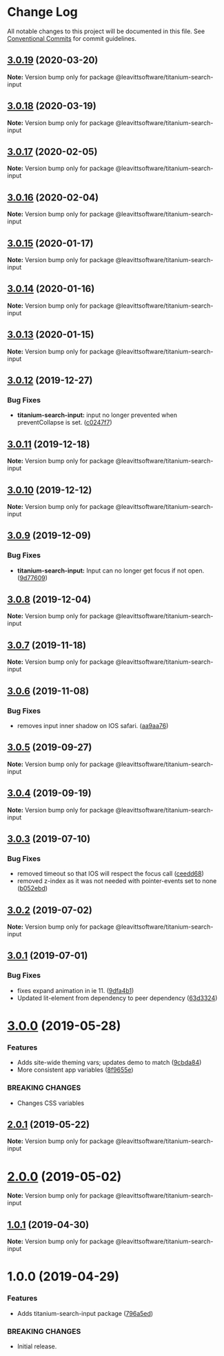 # Change Log

All notable changes to this project will be documented in this file.
See [Conventional Commits](https://conventionalcommits.org) for commit guidelines.

## [3.0.19](https://github.com/LeavittSoftware/titanium-elements/compare/@leavittsoftware/titanium-search-input@3.0.18...@leavittsoftware/titanium-search-input@3.0.19) (2020-03-20)

**Note:** Version bump only for package @leavittsoftware/titanium-search-input





## [3.0.18](https://github.com/LeavittSoftware/titanium-elements/compare/@leavittsoftware/titanium-search-input@3.0.17...@leavittsoftware/titanium-search-input@3.0.18) (2020-03-19)

**Note:** Version bump only for package @leavittsoftware/titanium-search-input





## [3.0.17](https://github.com/LeavittSoftware/titanium-elements/compare/@leavittsoftware/titanium-search-input@3.0.16...@leavittsoftware/titanium-search-input@3.0.17) (2020-02-05)

**Note:** Version bump only for package @leavittsoftware/titanium-search-input





## [3.0.16](https://github.com/LeavittSoftware/titanium-elements/compare/@leavittsoftware/titanium-search-input@3.0.15...@leavittsoftware/titanium-search-input@3.0.16) (2020-02-04)

**Note:** Version bump only for package @leavittsoftware/titanium-search-input





## [3.0.15](https://github.com/LeavittSoftware/titanium-elements/compare/@leavittsoftware/titanium-search-input@3.0.14...@leavittsoftware/titanium-search-input@3.0.15) (2020-01-17)

**Note:** Version bump only for package @leavittsoftware/titanium-search-input





## [3.0.14](https://github.com/LeavittSoftware/titanium-elements/compare/@leavittsoftware/titanium-search-input@3.0.13...@leavittsoftware/titanium-search-input@3.0.14) (2020-01-16)

**Note:** Version bump only for package @leavittsoftware/titanium-search-input





## [3.0.13](https://github.com/LeavittSoftware/titanium-elements/compare/@leavittsoftware/titanium-search-input@3.0.12...@leavittsoftware/titanium-search-input@3.0.13) (2020-01-15)

**Note:** Version bump only for package @leavittsoftware/titanium-search-input





## [3.0.12](https://github.com/LeavittSoftware/titanium-elements/compare/@leavittsoftware/titanium-search-input@3.0.11...@leavittsoftware/titanium-search-input@3.0.12) (2019-12-27)


### Bug Fixes

* **titanium-search-input:** input no longer prevented when preventCollapse is set. ([c0247f7](https://github.com/LeavittSoftware/titanium-elements/commit/c0247f749583c9086da4a09f575c2766781c6c22))





## [3.0.11](https://github.com/LeavittSoftware/titanium-elements/compare/@leavittsoftware/titanium-search-input@3.0.10...@leavittsoftware/titanium-search-input@3.0.11) (2019-12-18)

**Note:** Version bump only for package @leavittsoftware/titanium-search-input





## [3.0.10](https://github.com/LeavittSoftware/titanium-elements/compare/@leavittsoftware/titanium-search-input@3.0.9...@leavittsoftware/titanium-search-input@3.0.10) (2019-12-12)

**Note:** Version bump only for package @leavittsoftware/titanium-search-input





## [3.0.9](https://github.com/LeavittSoftware/titanium-elements/compare/@leavittsoftware/titanium-search-input@3.0.8...@leavittsoftware/titanium-search-input@3.0.9) (2019-12-09)


### Bug Fixes

* **titanium-search-input:** Input can no longer get focus if not open.  ([9d77609](https://github.com/LeavittSoftware/titanium-elements/commit/9d7760945cee296aba98068b6d2580e3d0b6b185))





## [3.0.8](https://github.com/LeavittSoftware/titanium-elements/compare/@leavittsoftware/titanium-search-input@3.0.7...@leavittsoftware/titanium-search-input@3.0.8) (2019-12-04)

**Note:** Version bump only for package @leavittsoftware/titanium-search-input





## [3.0.7](https://github.com/LeavittSoftware/titanium-elements/compare/@leavittsoftware/titanium-search-input@3.0.6...@leavittsoftware/titanium-search-input@3.0.7) (2019-11-18)

**Note:** Version bump only for package @leavittsoftware/titanium-search-input





## [3.0.6](https://github.com/LeavittSoftware/titanium-elements/compare/@leavittsoftware/titanium-search-input@3.0.5...@leavittsoftware/titanium-search-input@3.0.6) (2019-11-08)


### Bug Fixes

* removes input inner shadow on IOS safari. ([aa9aa76](https://github.com/LeavittSoftware/titanium-elements/commit/aa9aa76))





## [3.0.5](https://github.com/LeavittSoftware/titanium-elements/compare/@leavittsoftware/titanium-search-input@3.0.4...@leavittsoftware/titanium-search-input@3.0.5) (2019-09-27)

**Note:** Version bump only for package @leavittsoftware/titanium-search-input





## [3.0.4](https://github.com/LeavittSoftware/titanium-elements/compare/@leavittsoftware/titanium-search-input@3.0.3...@leavittsoftware/titanium-search-input@3.0.4) (2019-09-19)

**Note:** Version bump only for package @leavittsoftware/titanium-search-input





## [3.0.3](https://github.com/LeavittSoftware/titanium-elements/compare/@leavittsoftware/titanium-search-input@3.0.2...@leavittsoftware/titanium-search-input@3.0.3) (2019-07-10)


### Bug Fixes

* removed timeout so that IOS will respect the focus call ([ceedd68](https://github.com/LeavittSoftware/titanium-elements/commit/ceedd68))
* removed z-index as it was not needed with pointer-events set to none ([b052ebd](https://github.com/LeavittSoftware/titanium-elements/commit/b052ebd))





## [3.0.2](https://github.com/LeavittSoftware/titanium-elements/compare/@leavittsoftware/titanium-search-input@3.0.1...@leavittsoftware/titanium-search-input@3.0.2) (2019-07-02)

**Note:** Version bump only for package @leavittsoftware/titanium-search-input





## [3.0.1](https://github.com/LeavittSoftware/titanium-elements/compare/@leavittsoftware/titanium-search-input@3.0.0...@leavittsoftware/titanium-search-input@3.0.1) (2019-07-01)


### Bug Fixes

* fixes expand animation in ie 11. ([9dfa4b1](https://github.com/LeavittSoftware/titanium-elements/commit/9dfa4b1))
* Updated lit-element from dependency to peer dependency ([63d3324](https://github.com/LeavittSoftware/titanium-elements/commit/63d3324))





# [3.0.0](https://github.com/LeavittSoftware/titanium-elements/compare/@leavittsoftware/titanium-search-input@2.0.1...@leavittsoftware/titanium-search-input@3.0.0) (2019-05-28)


### Features

* Adds site-wide theming vars; updates demo to match ([9cbda84](https://github.com/LeavittSoftware/titanium-elements/commit/9cbda84))
* More consistent app variables ([8f9655e](https://github.com/LeavittSoftware/titanium-elements/commit/8f9655e))


### BREAKING CHANGES

* Changes CSS variables





## [2.0.1](https://github.com/LeavittSoftware/titanium-elements/compare/@leavittsoftware/titanium-search-input@2.0.0...@leavittsoftware/titanium-search-input@2.0.1) (2019-05-22)

**Note:** Version bump only for package @leavittsoftware/titanium-search-input





# [2.0.0](https://github.com/LeavittSoftware/titanium-elements/compare/@leavittsoftware/titanium-search-input@1.0.1...@leavittsoftware/titanium-search-input@2.0.0) (2019-05-02)

**Note:** Version bump only for package @leavittsoftware/titanium-search-input






## [1.0.1](https://github.com/LeavittSoftware/titanium-elements/compare/@leavittsoftware/titanium-search-input@1.0.0...@leavittsoftware/titanium-search-input@1.0.1) (2019-04-30)

**Note:** Version bump only for package @leavittsoftware/titanium-search-input





# 1.0.0 (2019-04-29)


### Features

* Adds titanium-search-input package ([796a5ed](https://github.com/LeavittSoftware/titanium-elements/commit/796a5ed))


### BREAKING CHANGES

* Initial release.
